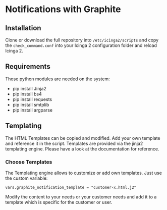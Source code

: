 # Notifications with Graphite

## Installation

Clone or download the full repository into `/etc/icinga2/scripts` and copy the `check_command.conf` into your Icinga 2 configuration folder and reload Icinga 2.


## Requirements

Those python modules are needed on the system:
* pip install Jinja2
* pip install bs4
* pip install requests
* pip install smtplib
* pip install argparse

## Templating

The HTML Templates can be copied and modified. Add your own template and reference it in the script.
Templates are provided via the jinja2 templating engine. Please have a look at the documentation for reference.

### Choose Templates

The Templating engine allows to customize or add own templates.
Just use the custom variable:
```
vars.graphite_notification_template = "customer-x.html.j2"
```
Modify the content to your needs or your customer needs and add it to a template which is specific for the customer or user.

 
